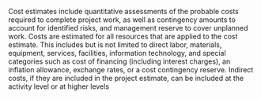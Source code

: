 Cost estimates include quantitative assessments of the probable costs required to complete project work, as well as 
contingency amounts to account for identified risks, and management reserve to cover unplanned work. 
Costs are estimated for all resources that are applied to the cost 
estimate. This includes but is not limited to direct labor, materials, equipment, services, facilities, information technology, 
and special categories such as cost of financing (including interest charges), an inflation allowance, exchange rates, 
or a cost contingency reserve. Indirect costs, if they are included in the project estimate, can be included at the activity 
level or at higher levels
